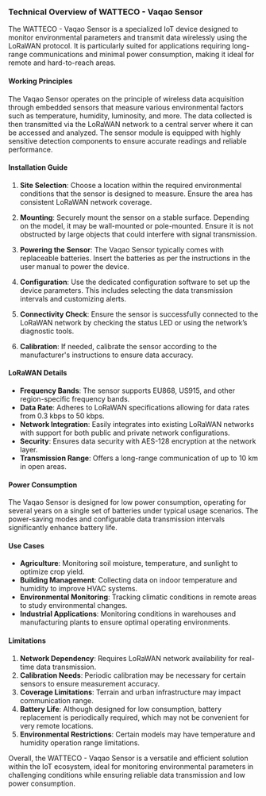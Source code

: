 ### Technical Overview of WATTECO - Vaqao Sensor

The WATTECO - Vaqao Sensor is a specialized IoT device designed to monitor environmental parameters and transmit data wirelessly using the LoRaWAN protocol. It is particularly suited for applications requiring long-range communications and minimal power consumption, making it ideal for remote and hard-to-reach areas.

#### Working Principles

The Vaqao Sensor operates on the principle of wireless data acquisition through embedded sensors that measure various environmental factors such as temperature, humidity, luminosity, and more. The data collected is then transmitted via the LoRaWAN network to a central server where it can be accessed and analyzed. The sensor module is equipped with highly sensitive detection components to ensure accurate readings and reliable performance.

#### Installation Guide

1. **Site Selection**: Choose a location within the required environmental conditions that the sensor is designed to measure. Ensure the area has consistent LoRaWAN network coverage.

2. **Mounting**: Securely mount the sensor on a stable surface. Depending on the model, it may be wall-mounted or pole-mounted. Ensure it is not obstructed by large objects that could interfere with signal transmission.

3. **Powering the Sensor**: The Vaqao Sensor typically comes with replaceable batteries. Insert the batteries as per the instructions in the user manual to power the device.

4. **Configuration**: Use the dedicated configuration software to set up the device parameters. This includes selecting the data transmission intervals and customizing alerts.

5. **Connectivity Check**: Ensure the sensor is successfully connected to the LoRaWAN network by checking the status LED or using the network’s diagnostic tools.

6. **Calibration**: If needed, calibrate the sensor according to the manufacturer's instructions to ensure data accuracy.

#### LoRaWAN Details

- **Frequency Bands**: The sensor supports EU868, US915, and other region-specific frequency bands.
- **Data Rate**: Adheres to LoRaWAN specifications allowing for data rates from 0.3 kbps to 50 kbps.
- **Network Integration**: Easily integrates into existing LoRaWAN networks with support for both public and private network configurations.
- **Security**: Ensures data security with AES-128 encryption at the network layer.
- **Transmission Range**: Offers a long-range communication of up to 10 km in open areas.

#### Power Consumption

The Vaqao Sensor is designed for low power consumption, operating for several years on a single set of batteries under typical usage scenarios. The power-saving modes and configurable data transmission intervals significantly enhance battery life.

#### Use Cases

- **Agriculture**: Monitoring soil moisture, temperature, and sunlight to optimize crop yield.
- **Building Management**: Collecting data on indoor temperature and humidity to improve HVAC systems.
- **Environmental Monitoring**: Tracking climatic conditions in remote areas to study environmental changes.
- **Industrial Applications**: Monitoring conditions in warehouses and manufacturing plants to ensure optimal operating environments.

#### Limitations

1. **Network Dependency**: Requires LoRaWAN network availability for real-time data transmission.
2. **Calibration Needs**: Periodic calibration may be necessary for certain sensors to ensure measurement accuracy.
3. **Coverage Limitations**: Terrain and urban infrastructure may impact communication range.
4. **Battery Life**: Although designed for low consumption, battery replacement is periodically required, which may not be convenient for very remote locations.
5. **Environmental Restrictions**: Certain models may have temperature and humidity operation range limitations.

Overall, the WATTECO - Vaqao Sensor is a versatile and efficient solution within the IoT ecosystem, ideal for monitoring environmental parameters in challenging conditions while ensuring reliable data transmission and low power consumption.